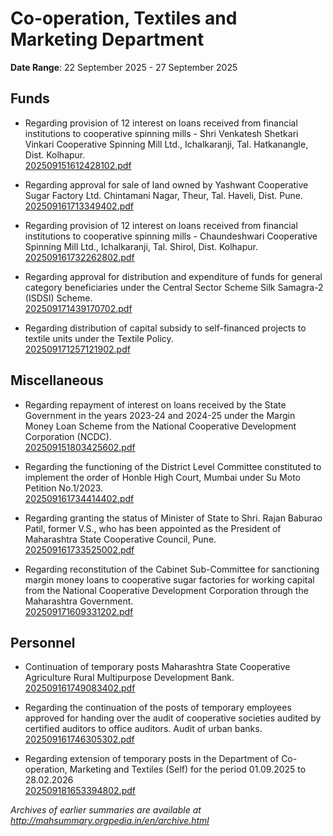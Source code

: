 # Co-operation, Textiles and Marketing Department

**Date Range**: 22 September 2025 - 27 September 2025


## Funds
- Regarding provision of 12 interest on loans received from financial institutions to cooperative spinning mills - Shri Venkatesh Shetkari Vinkari Cooperative Spinning Mill Ltd., Ichalkaranji, Tal. Hatkanangle, Dist. Kolhapur.\
  [202509151612428102.pdf](https://gr.maharashtra.gov.in/Site/Upload/Government%20Resolutions/English/202509151612428102.pdf)

- Regarding approval for sale of land owned by Yashwant Cooperative Sugar Factory Ltd. Chintamani Nagar, Theur, Tal. Haveli, Dist. Pune.\
  [202509161713349402.pdf](https://gr.maharashtra.gov.in/Site/Upload/Government%20Resolutions/English/202509161713349402.pdf)

- Regarding provision of 12 interest on loans received from financial institutions to cooperative spinning mills - Chaundeshwari Cooperative Spinning Mill Ltd., Ichalkaranji, Tal. Shirol, Dist. Kolhapur.\
  [202509161732262802.pdf](https://gr.maharashtra.gov.in/Site/Upload/Government%20Resolutions/English/202509161732262802.pdf)

- Regarding approval for distribution and expenditure of funds for general category beneficiaries under the Central Sector Scheme Silk Samagra-2 (ISDSI) Scheme.\
  [202509171439170702.pdf](https://gr.maharashtra.gov.in/Site/Upload/Government%20Resolutions/English/202509171439170702....pdf)

- Regarding distribution of capital subsidy to self-financed projects to textile units under the Textile Policy.\
  [202509171257121902.pdf](https://gr.maharashtra.gov.in/Site/Upload/Government%20Resolutions/English/202509171257121902.pdf)

## Miscellaneous
- Regarding repayment of interest on loans received by the State Government in the years 2023-24 and 2024-25 under the Margin Money Loan Scheme from the National Cooperative Development Corporation (NCDC).\
  [202509151803425602.pdf](https://gr.maharashtra.gov.in/Site/Upload/Government%20Resolutions/English/202509151803425602.pdf)

- Regarding the functioning of the District Level Committee constituted to implement the order of Honble High Court, Mumbai under Su Moto Petition No.1/2023.\
  [202509161734414402.pdf](https://gr.maharashtra.gov.in/Site/Upload/Government%20Resolutions/English/202509161734414402.pdf)

- Regarding granting the status of Minister of State to Shri. Rajan Baburao Patil, former V.S., who has been appointed as the President of Maharashtra State Cooperative Council, Pune.\
  [202509161733525002.pdf](https://gr.maharashtra.gov.in/Site/Upload/Government%20Resolutions/English/202509161733525002.pdf)

- Regarding reconstitution of the Cabinet Sub-Committee for sanctioning margin money loans to cooperative sugar factories for working capital from the National Cooperative Development Corporation through the Maharashtra Government.\
  [202509171609331202.pdf](https://gr.maharashtra.gov.in/Site/Upload/Government%20Resolutions/English/202509171609331202.pdf)

## Personnel
- Continuation of temporary posts Maharashtra State Cooperative Agriculture Rural Multipurpose Development Bank.\
  [202509161749083402.pdf](https://gr.maharashtra.gov.in/Site/Upload/Government%20Resolutions/English/202509161749083402.pdf)

- Regarding the continuation of the posts of temporary employees approved for handing over the audit of cooperative societies audited by certified auditors to office auditors. Audit of urban banks.\
  [202509161746305302.pdf](https://gr.maharashtra.gov.in/Site/Upload/Government%20Resolutions/English/202509161746305302.pdf)

- Regarding extension of temporary posts in the Department of Co-operation, Marketing and Textiles (Self) for the period 01.09.2025 to 28.02.2026\
  [202509181653394802.pdf](https://gr.maharashtra.gov.in/Site/Upload/Government%20Resolutions/English/202509181653394802.pdf)


*Archives of earlier summaries are available at http://mahsummary.orgpedia.in/en/archive.html*
